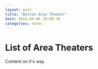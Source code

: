 ```yaml
---
layout: post
title: "Boston Area Theater"
date: 2014-04-06 20:09:30
categories: notes
---
```


# List of Area Theaters #

Content on it's way
